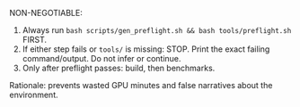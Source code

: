 NON-NEGOTIABLE:
1) Always run `bash scripts/gen_preflight.sh && bash tools/preflight.sh` FIRST.
2) If either step fails or `tools/` is missing: STOP. Print the exact failing command/output. Do not infer or continue.
3) Only after preflight passes: build, then benchmarks.

Rationale: prevents wasted GPU minutes and false narratives about the environment.

